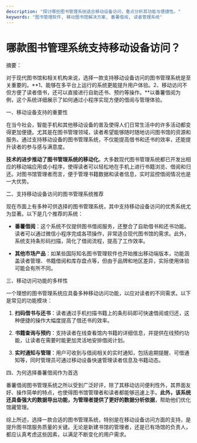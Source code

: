```yaml
---
description: "探讨哪些图书管理系统适合移动设备访问，重点分析其功能与便捷性。"
keywords: "图书管理软件, 移动图书馆解决方案, 番薯借阅, 读者管理系统"
---
```

# 哪款图书管理系统支持移动设备访问？

摘要：

对于现代图书馆和相关机构来说，选择一款支持移动设备访问的图书管理系统是至关重要的。**1、能够在多平台上运行的系统更能提升用户体验。2、移动访问不但方便了读者借书，还可以直接进行自助还书、预约等操作。**以番薯借阅为例，这个系统详细展示了如何通过小程序实现方便的借阅与管理体验。

一、移动设备支持的重要性

在当今社会，智能手机和其他移动设备的普及使得人们日常生活中的许多活动都变得更加便捷。尤其是在图书管理领域，读者希望能够随时随地访问图书馆的资源和服务。通过支持移动设备的图书管理系统，不仅能提高借书和还书的效率，还能提升读者的参与感与满意度。

**技术的进步推动了图书管理系统的移动化**。大多数现代图书管理系统都已开发出相应的移动端应用或小程序，使得读者可以轻松地在手机上进行书籍浏览、借阅和归还。对图书馆管理者而言，便于管理书籍数据和读者信息，实时监控借阅情况也是一大优势。

二、支持移动设备访问的图书管理系统推荐

现在市面上有多种可供选择的图书管理系统，其中支持移动设备访问的优秀系统尤为显著。以下是几个推荐的系统：

- **番薯借阅**：这个系统不仅提供图书借阅服务，还整合了自助借书和还书功能。读者可以通过微信小程序完成各项操作，非常适合现代图书馆的需求。此外，系统支持条形码扫描，简化了借阅流程，提高了工作效率。

- **其他市场产品**：如某些国际知名图书管理软件也开始推出移动端版本，功能涵盖读者管理、书籍借阅和库存盘点等，但由于品牌和地区差异，实际使用体验可能会有所不同。

三、移动访问功能的多样性

一个理想的图书管理系统应具备多种移动访问功能，以应对读者的不同需求。以下是常见的功能模块：

1. **扫码借书与还书**：读者通过手机扫描书籍上的条形码即可快速借阅或归还，这种便捷的操作大幅度提高了借还书的效率。

2. **书籍查询与预约**：支持读者在线查看馆内书籍的详细信息，并提供在线预约功能，让读者在需要时能更加灵活地安排借阅计划。

3. **实时通知与管理**：用户可收到与借阅相关的实时通知，包括逾期提醒、可借通知等，同时管理员可通过移动设备快速管理读者信息及书籍动态。

四、为何选择番薯借阅作为首选

番薯借阅图书管理系统之所以受到广泛好评，除了其移动访问便利性外，其界面友好、操作简单的特点，也使得图书馆管理者和读者都能够迅速上手。**此外，该系统还具备强大的数据导出功能，为管理者提供了更好的数据分析依据**，帮助他们优化馆藏管理。

综上所述，选择一款合适的图书管理系统，特别是在移动设备访问方面的支持，是提升图书馆服务质量的关键。无论是新建书馆的管理者，还是已有场馆的负责人，都应认真考虑这些因素，以满足不断变化的用户需求。
